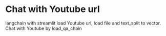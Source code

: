 # Chat with Youtube url

langchain with streamlit
load Youtube url, load file and text_split to vector. 
Chat with Youtube by load_qa_chain
